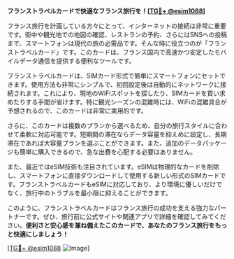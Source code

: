 **フランストラベルカードで快適なフランス旅行を！[[TG💪+ @esim1088](https://t.me/s/esim1088)]**

フランス旅行を計画している方々にとって、インターネットの接続は非常に重要です。街中や観光地での地図の確認、レストランの予約、さらにはSNSへの投稿まで、スマートフォンは現代の旅の必需品です。そんな時に役立つのが「フランストラベルカード」です。このカードは、フランス国内で高速かつ安定したモバイルデータ通信を提供する便利なツールです。

フランストラベルカードは、SIMカード形式で簡単にスマートフォンにセットできます。使用方法も非常にシンプルで、初回設定後は自動的にネットワークに接続されます。これにより、現地のWiFiスポットを探したり、SIMカードを買い求めたりする手間が省けます。特に観光シーズンの混雑時には、WiFiの混雑具合が予想されるので、このカードは非常に実用的です。

さらに、このカードは複数のプランから選べるため、自分の旅行スタイルに合わせて柔軟に対応可能です。短期間の滞在ならデータ容量を抑えめに設定し、長期滞在であれば大容量プランを選ぶことができます。また、追加のデータパッケージも簡単に購入できるので、急な出費を心配する必要はありません。

また、最近ではeSIM技術も注目されています。eSIMは物理的なカードを削除し、スマートフォンに直接ダウンロードして使用する新しい形式のSIMカードです。フランストラベルカードもeSIMに対応しており、より環境に優しいだけでなく、旅行中のトラブルを最小限に抑えることができます。

このように、フランストラベルカードはフランス旅行の成功を支える強力なパートナーです。ぜひ、旅行前に公式サイトや関連アプリで詳細を確認してみてください。**便利さと安心感を兼ね備えたこのカードで、あなたのフランス旅行をもっと快適にしましょう！**

[[TG💪+ @esim1088](https://t.me/s/esim1088) ![Image](https://i.postimg.cc/Y0z9fWf4/image.png)]